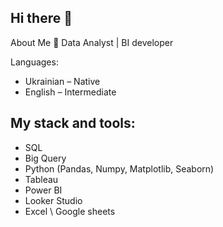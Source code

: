 ## Hi there 👋

About Me
🔹 Data Analyst | BI developer

Languages:
- Ukrainian – Native
- English – Intermediate

## My stack and tools:
- SQL
- Big Query
- Python (Pandas, Numpy, Matplotlib, Seaborn)
- Tableau
- Power BI
- Looker Studio
- Excel \ Google sheets
